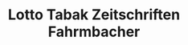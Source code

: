 ---
title: "Lotto Tabak Zeitschriften Fahrmbacher"
url: /landshut/lotto-tabak-zeitschriften-fahrmbacher/
shop: Zeitungen
---